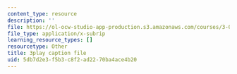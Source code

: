 ```yaml
---
content_type: resource
description: ''
file: https://ol-ocw-studio-app-production.s3.amazonaws.com/courses/3-091sc-introduction-to-solid-state-chemistry-fall-2010/5db7d2e3f5b3c8f2ad2270ba4ace4b20_rR8ZtI8m0Mo.srt
file_type: application/x-subrip
learning_resource_types: []
resourcetype: Other
title: 3play caption file
uid: 5db7d2e3-f5b3-c8f2-ad22-70ba4ace4b20
---
```

